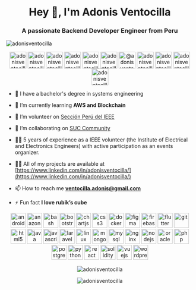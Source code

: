 <h1 align="center">Hey 👋, I'm Adonis Ventocilla</h1>
<h3 align="center">A passionate Backend Developer Engineer from Peru</h3>

<p align="left"> <img src="https://komarev.com/ghpvc/?username=adonisventocilla" alt="adonisventocilla" /> </p>

<p align="center"> 
<a href="https://codepen.io/adonisventocilla" target="blank"><img align="center" src="https://cdn.jsdelivr.net/npm/simple-icons@7/icons/codepen.svg" alt="adonisventocilla" height="45" width="45" /></a>
<a href="https://packagist.org/packages/adonisventocilla" target="blank"><img align="center" src="https://cdn.jsdelivr.net/npm/simple-icons@7/icons/packagist.svg" alt="adonisventocilla" height="45" width="45" /></a>
<a href="https://dev.to/adonisventocilla" target="blank"><img align="center" src="https://cdn.jsdelivr.net/npm/simple-icons@7/icons/devdotto.svg" alt="adonisventocilla" height="45" width="45" /></a>
<a href="https://stackoverflow.com/users/20404600/adonis-ventocilla" target="blank"><img align="center" src="https://cdn.jsdelivr.net/npm/simple-icons@7/icons/stackoverflow.svg" alt="adonisventocilla" height="45" width="45" /></a>
<a href="https://codesandbox.io/u/adonisventocilla" target="blank"><img align="center" src="https://cdn.jsdelivr.net/npm/simple-icons@7/icons/codesandbox.svg" alt="adonisventocilla" height="45" width="45" /></a>
<a href="https://kaggle.com/adonisventocilla" target="blank"><img align="center" src="https://cdn.jsdelivr.net/npm/simple-icons@7/icons/kaggle.svg" alt="adonisventocilla" height="45" width="45" /></a>
<a href="https://medium.com/@adonisventocilla" target="blank"><img align="center" src="https://cdn.jsdelivr.net/npm/simple-icons@7/icons/medium.svg" alt="@adonisventocilla" height="45" width="45" /></a>
<a href="https://fb.com/adonisventocilla" target="blank"><img align="center" src="https://cdn.jsdelivr.net/npm/simple-icons@7/icons/facebook.svg" alt="adonisventocilla" height="45" width="45" /></a>
<a href="https://instagram.com/adonisventocilla" target="blank"><img align="center" src="https://cdn.jsdelivr.net/npm/simple-icons@7/icons/instagram.svg" alt="adonisventocilla" height="45" width="45" /></a>
<a href="https://twitter.com/adonis_vs" target="blank"><img align="center" src="https://cdn.jsdelivr.net/npm/simple-icons@7/icons/twitter.svg" alt="adonisventocilla" height="45" width="45" /></a>
<a href="https://linkedin.com/in/adonisventocilla" target="blank"><img align="center" src="https://cdn.jsdelivr.net/npm/simple-icons@7/icons/linkedin.svg" alt="adonisventocilla" height="45" width="45" /></a>
</p>

- 💼 I have a bachelor's degree in systems engineering

- 🌱 I’m currently learning **AWS and Blockchain**

- 👯 I’m volunteer on [Sección Perú del IEEE](https://ieee.org.pe/)

- 👯 I’m collaborating on [SUC Community](https://sucommunity.space/)

- ✋🏼 5 years of experience as a IEEE volunteer (the Institute of Electrical and Electronics Engineers) with active participation as an events organizer.

- 👨‍💻 All of my projects are available at [https://www.linkedin.com/in/adonisventocilla/](https://www.linkedin.com/in/adonisventocilla/)

- 📫 How to reach me **ventocilla.adonis@gmail.com**

- ⚡ Fun fact **I love rubik’s cube**

<p align="center">

<img src="https://cdn.jsdelivr.net/gh/devicons/devicon/icons/android/android-original.svg" alt="android" width="40" height="40"/> 
<img src="https://cdn.jsdelivr.net/gh/devicons/devicon/icons/amazonwebservices/amazonwebservices-original-wordmark.svg" alt="anazonwebservices" width="40" height="40"/>
<img src="https://cdn.jsdelivr.net/gh/devicons/devicon/icons/bash/bash-original.svg" alt="bash" width="40" height="40"/> 
<img src="https://cdn.jsdelivr.net/gh/devicons/devicon/icons/bootstrap/bootstrap-original.svg" alt="bootstrap" width="40" height="40"/> 
<img src="https://www.chartjs.org/media/logo-title.svg" alt="chartjs" width="40" height="40"/> 
<img src="https://cdn.jsdelivr.net/gh/devicons/devicon/icons/css3/css3-original.svg" alt="css3" width="40" height="40"/> 
<img src="https://cdn.jsdelivr.net/gh/devicons/devicon/icons/docker/docker-original-wordmark.svg" alt="docker" width="40" height="40"/> 
<img src="https://www.vectorlogo.zone/logos/figma/figma-icon.svg" alt="figma" width="40" height="40"/> 
<img src="https://www.vectorlogo.zone/logos/firebase/firebase-icon.svg" alt="firebase" width="40" height="40"/> 
<img src="https://www.vectorlogo.zone/logos/flutterio/flutterio-icon.svg" alt="flutter" width="40" height="40"/> 
<img src="https://www.vectorlogo.zone/logos/git-scm/git-scm-icon.svg" alt="git" width="40" height="40"/> 
<img src="https://cdn.jsdelivr.net/gh/devicons/devicon/icons/html5/html5-original.svg" alt="html5" width="40" height="40"/> 
<img src="https://cdn.jsdelivr.net/gh/devicons/devicon/icons/java/java-original-wordmark.svg" alt="java" width="40" height="40"/> 
<img src="https://cdn.jsdelivr.net/gh/devicons/devicon/icons/javascript/javascript-original.svg" alt="javascript" width="40" height="40"/> 
<img src="https://cdn.jsdelivr.net/gh/devicons/devicon/icons/laravel/laravel-plain-wordmark.svg" alt="laravel" width="40" height="40"/> 
<img src="https://cdn.jsdelivr.net/gh/devicons/devicon/icons/linux/linux-original.svg" alt="linux" width="40" height="40"/> 
<img src="https://cdn.jsdelivr.net/gh/devicons/devicon/icons/mongodb/mongodb-plain-wordmark.svg" alt="mongodb" width="40" height="40"/> 
<img src="https://cdn.jsdelivr.net/gh/devicons/devicon/icons/mysql/mysql-original-wordmark.svg" alt="mysql" width="40" height="40"/> 
<img src="https://cdn.jsdelivr.net/gh/devicons/devicon/icons/nginx/nginx-original.svg" alt="nginx" width="40" height="40"/> 
<img src="https://cdn.jsdelivr.net/gh/devicons/devicon/icons/nodejs/nodejs-original.svg" alt="nodejs" width="40" height="40"/> 
<img src="https://cdn.jsdelivr.net/gh/devicons/devicon/icons/oracle/oracle-original.svg" alt="oracle" width="40" height="40"/> 
<img src="https://cdn.jsdelivr.net/gh/devicons/devicon/icons/php/php-original.svg" alt="php" width="40" height="40"/> 
<img src="https://cdn.jsdelivr.net/gh/devicons/devicon/icons/postgresql/postgresql-plain-wordmark.svg" alt="postgresql" width="40" height="40"/> 
<img src="https://cdn.jsdelivr.net/gh/devicons/devicon/icons/python/python-original-wordmark.svg" alt="python" width="40" height="40"/>
<img src="https://cdn.jsdelivr.net/gh/devicons/devicon/icons/react/react-original-wordmark.svg" alt="react" width="40" height="40"/>
<img src="https://cdn.jsdelivr.net/gh/devicons/devicon/icons/solidity/solidity-original.svg" alt="solidity" width="40" height="40"/>
<img src="https://cdn.jsdelivr.net/gh/devicons/devicon/icons/vuejs/vuejs-original.svg" alt="vuejs" width="40" height="40"/>
<img src="https://cdn.jsdelivr.net/gh/devicons/devicon/icons/wordpress/wordpress-original.svg" alt="wordpress" width="40" height="40"/>
</p>

<p align="center"><img src="https://github-readme-stats.vercel.app/api?username=adonisventocilla&show_icons=true&count_private=true" alt="adonisventocilla" /><p>
<p align="center"><img src="https://github-readme-stats.vercel.app/api/top-langs/?username=adonisventocilla&layout=compact&hide=html" alt="adonisventocilla" /></p>
